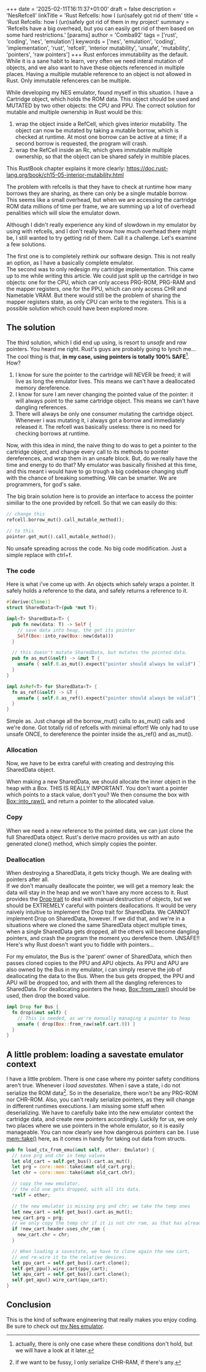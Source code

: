 +++
date = '2025-02-11T16:11:37+01:00'
draft = false
description = 'NesRefcell'
linkTitle = 'Rust Refcells: how I (un)safely got rid of them'
title = 'Rust Refcells: how I (un)safely got rid of them in my project'
summary = 'Refcells have a big overhead, but you can easily get rid of them based on some hard restrictions.'
[params]
  author = 'Comba92'
tags = ['rust', 'coding', 'nes', 'emulation']
keywords = ['nes', 'emulation', 'coding', 'implementation', 'rust', 'refcell', 'interior mutability', 'unsafe', 'mutability', 'pointers', 'raw pointers']
+++
Rust enforces immutability as the default. While it is a sane habit to learn, very often we need interal mutation of objects, and we also want to have these objects referenced in multiple places. Having a multiple mutable reference to an object is not allowed in Rust. Only immutable refenceres can be multiple.

While developing my NES emulator, found myself in this situation. I have a Cartridge object, which holds the ROM data. This object should be used and MUTATED by two other objects: the CPU and PPU.
The correct solution for mutable and multiple ownership in Rust would be this:
1. wrap the object inside a RefCell, which gives interior mutability. The object can now be mutated by taking a mutable borrow, which is checked at runtime. At most one borrow can be active at a time; if a second borrow is requested, the program will crash.
2. wrap the RefCell inside an Rc, which gives immutable multiple ownership, so that the object can be shared safely in multible places.

This RustBook chapter explains it more clearly: https://doc.rust-lang.org/book/ch15-05-interior-mutability.html

The problem with refcells is that they have to check at runtime how many borrows they are sharing, as there can only be a single mutable borrow. This seems like a small overhead, but when we are accessing the cartridge ROM data millions of time per frame, we are summing up a lot of overhead penalities which will slow the emulator down.

Although I didn't really experience any kind of slowdown in my emulator by using with refcells, and I don't really know how much overhead there might be, I still wanted to try getting rid of them. Call it a challenge. Let's examine a few solutions.

The first one is to completely rethink our software design. This is not really an option, as I have a basically complete emulator.
<br>
The second was to only redesign my cartridge implementation. This came up to me while writing this article. We could just split up the cartridge in two objects: one for the CPU, which can only access PRG-ROM, PRG-RAM and the mapper registers, one for the PPU, which can only access CHR and Nametable VRAM. But there would still be the problem of sharing the mapper registers state, as only CPU can write to the registers. This is a possible solution which could have been explored more.


## The solution 
The third solution, which I did end up using, is resort to *unsafe* and *raw* pointers. You heard me right. Rust's guys are probably going to lynch me...
<br>
The cool thing is that, **in my case, using pointers is totally 100% SAFE**[^1]. How?

1. I know for sure the pointer to the cartridge will NEVER be freed; it will live as long the emulator lives. This means we can't have a deallocated memory dereference.
2. I know for sure I am never changing the pointed value of the pointer: it will always point to the same cartridge object. This means we can't have dangling references.
3. There will always be only one consumer mutating the cartridge object. Whenever i was mutating it, i always got a borrow and immediately released it. The refcell was basically useless: there is no need for checking borrows at runtime.

[^1]: actually, there is only one case where these conditions don't hold, but we will have a look at it later.

Now, with this idea in mind, the naive thing to do was to get a pointer to the cartridge object, and change every call to its methods to pointer dereferences, and wrap them in an unsafe block. But, do we really have the time and energy to do that? My emulator was basically finished at this time, and this meant i would have to go trough a big codebase changing stuff with the chance of breaking something.
We can be smarter. We are programmers, for god's sake.

The big brain solution here is to provide an interface to access the pointer similiar to the one provided by refcell.
So that we can easily do this:
```rust
// change this
refcell.borrow_mut().call_mutable_method();

// to this
pointer.get_mut().call_mutable_method();
```
No unsafe spreading across the code. No big code modification. Just a simple replace with ctrl+f.

### The code
Here is what i've come up with. An objects which safely wraps a pointer. It safely holds a reference to the data, and safely returns a reference to it.
```rust
#[derive(Clone)]
struct SharedData<T>(pub *mut T);

impl<T> SharedData<T> {
  pub fn new(data: T) -> Self {
    // save data into heap, the get its pointer
    Self(Box::into_raw(Box::new(data)))
  }

  // this doesn't mutate SharedData, but mutates the pointed data.
  pub fn as_mut(&self) -> &mut T {
    unsafe { self.0.as_mut().expect("pointer should always be valid") }
  }
}

impl AsRef<T> for SharedData<T> {
  fn as_ref(&self) -> &T {
    unsafe { self.0.as_ref().expect("pointer should always be valid") }
  }
}
```

Simple as. Just change all the borrow_mut() calls to as_mut() calls and we're done. Got totally rid of refcells with minimal effort!
We only had to use unsafe ONCE, to dereference the pointer inside the as_ref() and as_mut().

### Allocation
Now, we have to be extra careful with creating and destroying this SharedData object.

When making a new SharedData, we should allocate the inner object in the heap with a Box. THIS IS REALLY IMPORTANT. You don't want a pointer which points to a stack value, don't you? We then consume the box with [Box::into_raw()](https://doc.rust-lang.org/std/boxed/struct.Box.html#method.into_raw), and return a pointer to the allocated value.

### Copy
When we need a new reference to the pointed data, we can just clone the full SharedData object. Rust's derive macro provides us with an auto generated clone() method, which simply copies the pointer.

### Deallocation
When destroying a SharedData, it gets tricky though. We are dealing with pointers after all. 
<br>
If we don't manually deallocate the pointer, we will get a memory leak: the data will stay in the heap and we won't have any more access to it. Rust provides the [Drop trait](https://doc.rust-lang.org/std/ops/trait.Drop.html) to deal with manual destruction of objects, but we should be EXTREMELY careful with pointers deallocations.
It would be very naively intuitive to implement the Drop trait for SharedData. We CANNOT implement Drop on SharedData, however. If we did that, and we're in a situations where we cloned the same SharedData object multiple times, when a single SharedData gets dropped, all the others will become dangling pointers, and crash the program the moment you derefence them. UNSAFE!!
Here's why Rust doesn't want you to fiddle with pointers...

For my emulator, the Bus is the 'parent' owner of SharedData, which then passes cloned copies to the PPU and APU objects. As PPU and APU are also owned by the Bus in my emulator, i can simply reserve the job of deallocating the data to the Bus. When the bus gets dropped, the PPU and APU will be dropped too, and with them all the dangling references to SharedData.
For deallocating pointers the heap, [Box::from_raw()](https://doc.rust-lang.org/std/boxed/struct.Box.html#method.from_raw) should be used, then drop the boxed value.

```rust
impl Drop for Bus {
  fn drop(&mut self) {
    // This is needed, as we're manually managing a pointer to heap
    unsafe { drop(Box::from_raw(self.cart.0)) }
  }
}
```

## A little problem: loading a savestate emulator context
I have a little problem. There is one case where my pointer safety conditions aren't true. Whenever i *load savestates*.
When i save a state, i do not serialize the ROM data[^2]. So in the deserialize, there won't be any PRG-ROM nor CHR-ROM. Also, you can't really serialize pointers, as they will change in different runtimes executions.
I am missing some stuff when deserializing. We have to carefully bake into the new emulator context the cartridge data, and create new pointers accordingly. Luckily for us, we only two places where we use pointers in the whole emulator, so it is easily manageable. 
You can now clearly see how dangerous pointers can be.
I use [mem::take()](https://doc.rust-lang.org/std/mem/fn.take.html) here, as it comes in handy for taking out data from structs.

[^2]: if we want to be fussy, I only serialize CHR-RAM, if there's any.

```rust
pub fn load_ctx_from_emu(&mut self, other: Emulator) {
  // save prg and chr in temp values
  let old_cart = self.get_bus().cart.as_mut();
  let prg = core::mem::take(&mut old_cart.prg);
  let chr = core::mem::take(&mut old_cart.chr);

  // copy the new emulator.
  // the old one gets dropped, with all its data.
  *self = other;

  // the new emulator is missing prg and chr; we take the temp ones
  let new_cart = self.get_bus().cart.as_mut();
  new_cart.prg = prg;
  // we only copy the temp chr if it is not chr ram, as that has already been deserialized by serde
  if !new_cart.header.uses_chr_ram {
    new_cart.chr = chr;
  }

  // When loading a savestate, we have to clone again the new cart, 
  // and re-wire it to the relative devices.
  let ppu_cart = self.get_bus().cart.clone();
  self.get_ppu().wire_cart(ppu_cart);
  let apu_cart = self.get_bus().cart.clone();
  self.get_apu().wire_cart(apu_cart);
}
```

## Conclusion
This is the kind of software engineering that really makes you enjoy coding. Be sure to check out [my Nes emulator](https://github.com/Comba92/nen-emulator).
